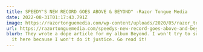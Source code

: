 ```yaml
---
title: SPEEDY'S NEW RECORD GOES ABOVE & BEYOND" -Razor Tongue Media
date: 2022-08-31T01:17:43.791Z
image: https://razortonguemedia.com/wp-content/uploads/2020/05/razor_tongue_m_t-1024x507.png
url: https://razortonguemedia.com/speedys-new-record-goes-above-and-beyond/
blurb: They wrote a dope article for my album Beyond. I won't try to summarize
  it here because I won't do it justice. Go read it!
---
```

